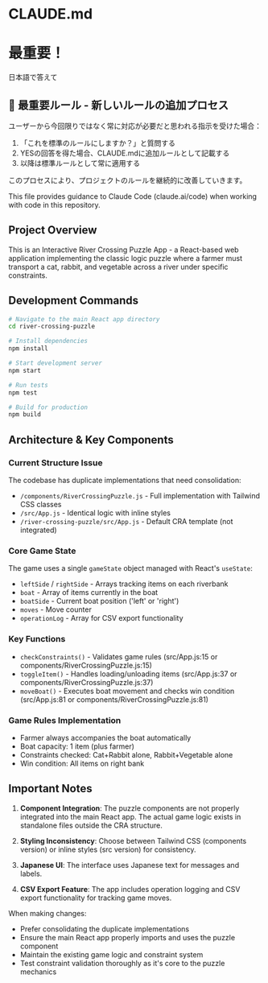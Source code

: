 # CLAUDE.md

# 最重要！
日本語で答えて

## 🔨 最重要ルール - 新しいルールの追加プロセス

ユーザーから今回限りではなく常に対応が必要だと思われる指示を受けた場合：

1. 「これを標準のルールにしますか？」と質問する
2. YESの回答を得た場合、CLAUDE.mdに追加ルールとして記載する
3. 以降は標準ルールとして常に適用する

このプロセスにより、プロジェクトのルールを継続的に改善していきます。

This file provides guidance to Claude Code (claude.ai/code) when working with code in this repository.

## Project Overview

This is an Interactive River Crossing Puzzle App - a React-based web application implementing the classic logic puzzle where a farmer must transport a cat, rabbit, and vegetable across a river under specific constraints.

## Development Commands

```bash
# Navigate to the main React app directory
cd river-crossing-puzzle

# Install dependencies
npm install

# Start development server
npm start

# Run tests
npm test

# Build for production
npm build
```

## Architecture & Key Components

### Current Structure Issue
The codebase has duplicate implementations that need consolidation:
- `/components/RiverCrossingPuzzle.js` - Full implementation with Tailwind CSS classes
- `/src/App.js` - Identical logic with inline styles
- `/river-crossing-puzzle/src/App.js` - Default CRA template (not integrated)

### Core Game State
The game uses a single `gameState` object managed with React's `useState`:
- `leftSide` / `rightSide` - Arrays tracking items on each riverbank
- `boat` - Array of items currently in the boat
- `boatSide` - Current boat position ('left' or 'right')
- `moves` - Move counter
- `operationLog` - Array for CSV export functionality

### Key Functions
- `checkConstraints()` - Validates game rules (src/App.js:15 or components/RiverCrossingPuzzle.js:15)
- `toggleItem()` - Handles loading/unloading items (src/App.js:37 or components/RiverCrossingPuzzle.js:37)
- `moveBoat()` - Executes boat movement and checks win condition (src/App.js:81 or components/RiverCrossingPuzzle.js:81)

### Game Rules Implementation
- Farmer always accompanies the boat automatically
- Boat capacity: 1 item (plus farmer)
- Constraints checked: Cat+Rabbit alone, Rabbit+Vegetable alone
- Win condition: All items on right bank

## Important Notes

1. **Component Integration**: The puzzle components are not properly integrated into the main React app. The actual game logic exists in standalone files outside the CRA structure.

2. **Styling Inconsistency**: Choose between Tailwind CSS (components version) or inline styles (src version) for consistency.

3. **Japanese UI**: The interface uses Japanese text for messages and labels.

4. **CSV Export Feature**: The app includes operation logging and CSV export functionality for tracking game moves.

When making changes:
- Prefer consolidating the duplicate implementations
- Ensure the main React app properly imports and uses the puzzle component
- Maintain the existing game logic and constraint system
- Test constraint validation thoroughly as it's core to the puzzle mechanics